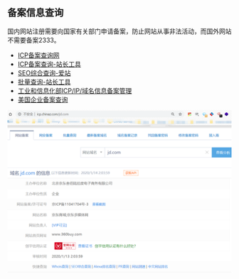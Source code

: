 ## 备案信息查询

国内网站注册需要向国家有关部门申请备案，防止网站从事非法活动，而国外网站不需要备案2333。

- [ICP备案查询网](http://www.beianbeian.com/)
- [ICP备案查询-站长工具](http://icp.chinaz.com/)
- [SEO综合查询-爱站](https://www.aizhan.com/seo/)
- [批量查询-站长工具](http://icp.chinaz.com/searchs)
- [工业和信息化部ICP/IP/域名信息备案管理](http://www.beian.miit.gov.cn/publish/query/indexFirst.action)
- [美国企业备案查询](https://www.sec.gov/edgar/searchedgar/companysearch.html)

![](beian_info/1594459-20200119141328662-1538613661.png)